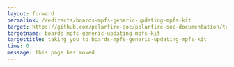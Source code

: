 ```yaml
---
layout: forward
permalink: /redirects/boards-mpfs-generic-updating-mpfs-kit
target: https://github.com/polarfire-soc/polarfire-soc-documentation/tree/master/reference-designs-fpga-and-development-kits/updating-mpfs-kit.md
targetname: boards-mpfs-generic-updating-mpfs-kit
targettitle: taking you to boards-mpfs-generic-updating-mpfs-kit
time: 0
message: this page has moved
---
```

